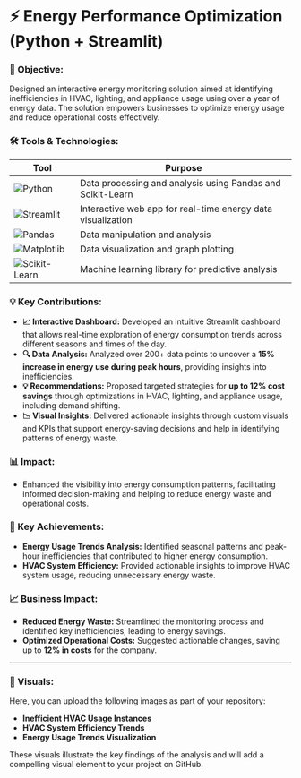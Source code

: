 # ⚡ **Energy Performance Optimization (Python + Streamlit)**

### **🎯 Objective:**
Designed an interactive energy monitoring solution aimed at identifying inefficiencies in HVAC, lighting, and appliance usage using over a year of energy data. The solution empowers businesses to optimize energy usage and reduce operational costs effectively.

### **🛠️ Tools & Technologies:**
| Tool             | Purpose                                                           |
|------------------|-------------------------------------------------------------------|
| ![Python](https://img.shields.io/badge/Python-3776AB?style=for-the-badge&logo=python&logoColor=white)     | Data processing and analysis using Pandas and Scikit-Learn       |
| ![Streamlit](https://img.shields.io/badge/Streamlit-FF4B5C?style=for-the-badge&logo=streamlit&logoColor=white) | Interactive web app for real-time energy data visualization      |
| ![Pandas](https://img.shields.io/badge/Pandas-150458?style=for-the-badge&logo=pandas&logoColor=white)    | Data manipulation and analysis                                  |
| ![Matplotlib](https://img.shields.io/badge/Matplotlib-3C3C3C?style=for-the-badge&logo=matplotlib&logoColor=white)  | Data visualization and graph plotting                           |
| ![Scikit-Learn](https://img.shields.io/badge/Scikit--Learn-F7931E?style=for-the-badge&logo=scikit-learn&logoColor=white) | Machine learning library for predictive analysis                |

### **💡 Key Contributions:**
- **📈 Interactive Dashboard:** Developed an intuitive Streamlit dashboard that allows real-time exploration of energy consumption trends across different seasons and times of the day.
- **🔍 Data Analysis:** Analyzed over 200+ data points to uncover a **15% increase in energy use during peak hours**, providing insights into inefficiencies.
- **💡 Recommendations:** Proposed targeted strategies for **up to 12% cost savings** through optimizations in HVAC, lighting, and appliance usage, including demand shifting.
- **📉 Visual Insights:** Delivered actionable insights through custom visuals and KPIs that support energy-saving decisions and help in identifying patterns of energy waste.

### **📊 Impact:**
- Enhanced the visibility into energy consumption patterns, facilitating informed decision-making and helping to reduce energy waste and operational costs.

### **🎯 Key Achievements:**
- **Energy Usage Trends Analysis:** Identified seasonal patterns and peak-hour inefficiencies that contributed to higher energy consumption.
- **HVAC System Efficiency:** Provided actionable insights to improve HVAC system usage, reducing unnecessary energy waste.

### **📈 Business Impact:**
- **Reduced Energy Waste:** Streamlined the monitoring process and identified key inefficiencies, leading to energy savings.
- **Optimized Operational Costs:** Suggested actionable changes, saving up to **12% in costs** for the company.

---

### **📸 Visuals:**
Here, you can upload the following images as part of your repository:

- **Inefficient HVAC Usage Instances**
- **HVAC System Efficiency Trends**
- **Energy Usage Trends Visualization**

These visuals illustrate the key findings of the analysis and will add a compelling visual element to your project on GitHub.
